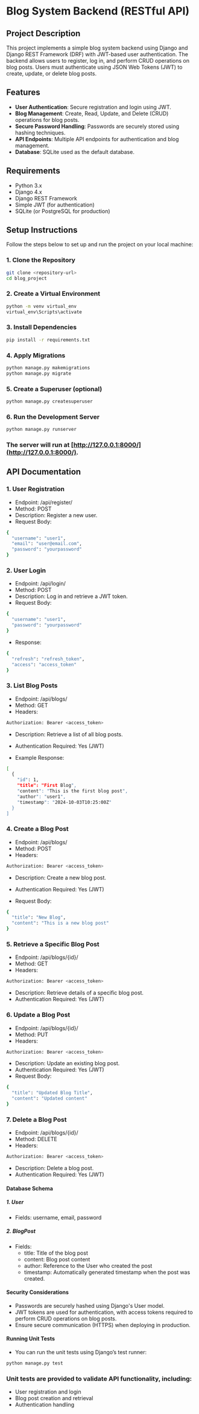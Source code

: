 # Blog System Backend (RESTful API)

## Project Description

This project implements a simple blog system backend using Django and Django REST Framework (DRF) with JWT-based user authentication. The backend allows users to register, log in, and perform CRUD operations on blog posts. Users must authenticate using JSON Web Tokens (JWT) to create, update, or delete blog posts.

## Features

- **User Authentication**: Secure registration and login using JWT.
- **Blog Management**: Create, Read, Update, and Delete (CRUD) operations for blog posts.
- **Secure Password Handling**: Passwords are securely stored using hashing techniques.
- **API Endpoints**: Multiple API endpoints for authentication and blog management.
- **Database**: SQLite used as the default database.

## Requirements

- Python 3.x
- Django 4.x
- Django REST Framework
- Simple JWT (for authentication)
- SQLite (or PostgreSQL for production)

## Setup Instructions

Follow the steps below to set up and run the project on your local machine:

### 1. Clone the Repository
```bash
git clone <repository-url>
cd blog_project
```


### 2. Create a Virtual Environment
```bash
python -m venv virtual_env
virtual_env\Scripts\activate 
```

### 3. Install Dependencies
```bash
pip install -r requirements.txt
```

### 4. Apply Migrations
``` bash
python manage.py makemigrations
python manage.py migrate
```

### 5. Create a Superuser (optional)
```bash
python manage.py createsuperuser
```

### 6. Run the Development Server
```bash
python manage.py runserver
```

### The server will run at [http://127.0.0.1:8000/](http://127.0.0.1:8000/).

## API Documentation

### 1. User Registration
- Endpoint: /api/register/
- Method: POST
- Description: Register a new user.
- Request Body:
```bash
{
  "username": "user1",
  "email": "user@email.com",
  "password": "yourpassword"
}
``` 

### 2. User Login
- Endpoint: /api/login/
- Method: POST
- Description: Log in and retrieve a JWT token.
- Request Body:
```bash
{
  "username": "user1",
  "password": "yourpassword"
}
```
- Response:
```bash
{
  "refresh": "refresh_token",
  "access": "access_token"
}
```

### 3. List Blog Posts
- Endpoint: /api/blogs/
- Method: GET
- Headers: 
```bash
Authorization: Bearer <access_token>
```
- Description: Retrieve a list of all blog posts.
- Authentication Required: Yes (JWT)

- Example Response:

```bash
[
  {
    "id": 1,
    "title": "First Blog",
    "content": "This is the first blog post",
    "author": "user1",
    "timestamp": "2024-10-03T10:25:00Z"
  }
]
```

### 4. Create a Blog Post
- Endpoint: /api/blogs/
- Method: POST
- Headers:
```bash
Authorization: Bearer <access_token>
```
- Description: Create a new blog post.
- Authentication Required: Yes (JWT)

- Request Body:
```bash
{
  "title": "New Blog",
  "content": "This is a new blog post"
}
```

### 5. Retrieve a Specific Blog Post
- Endpoint: /api/blogs/{id}/
- Method: GET
- Headers: 
```bash
Authorization: Bearer <access_token>
```
- Description: Retrieve details of a specific blog post.
- Authentication Required: Yes (JWT)

### 6. Update a Blog Post
- Endpoint: /api/blogs/{id}/
- Method: PUT
- Headers: 
```bash
Authorization: Bearer <access_token>
```
- Description: Update an existing blog post.
- Authentication Required: Yes (JWT)
- Request Body:
```bash
{
  "title": "Updated Blog Title",
  "content": "Updated content"
}
```

### 7. Delete a Blog Post
- Endpoint: /api/blogs/{id}/
- Method: DELETE
- Headers: 
```bash
Authorization: Bearer <access_token>
```
- Description: Delete a blog post.
- Authentication Required: Yes (JWT)
#### Database Schema

##### 1. User
- Fields: username, email, password

##### 2. BlogPost
- Fields:
    - title: Title of the blog post
    - content: Blog post content
    - author: Reference to the User who created the post
    - timestamp: Automatically generated timestamp when the post was created.

#### Security Considerations
- Passwords are securely hashed using Django's User model.
- JWT tokens are used for authentication, with access tokens required to perform CRUD operations on blog posts.
- Ensure secure communication (HTTPS) when deploying in production.

#### Running Unit Tests
- You can run the unit tests using Django’s test runner:
```bash
python manage.py test
```

### Unit tests are provided to validate API functionality, including:

- User registration and login
- Blog post creation and retrieval
- Authentication handling